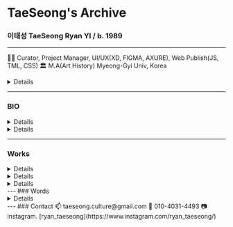 # TaeSeong's Archive

### **이태성** TaeSeong Ryan YI  / b. 1989

---
🧟‍♂️ Curator, Project Manager, UI/UX(XD, FIGMA, AXURE), Web Publish(JS, TML, CSS)
🏛️ M.A(Art History) Myeong-Gyi Univ, Korea
<details><summery>🧑🏻‍💻 Profession</summery>
**| 2024-           | OLYM Communiction / Web Production                       | Manager | CheongJu, Korea |**
**| 2019-2023       | CheongJu Cultural Industry Promotion Fundation | Manager | CheongJu, Korea |**
  | (sub) 2019      | Dong-bu Chang-ko                                         | Manager |
  | (sub) 2020-2021 | Korean Craft Museum                                      | Curator, Educator |  
  | 2021-2023       | ChungBuk Global Game Center                              | Manager |

**| 2016 - 2018     | Total Museum of Contemporary Art                         | Coordinator | Seoul, Korea |**</details>

---
### BIO
<details>>**Korean Bio**<summery></summery></summery>
  이태성은 학부 때 역사를 전공했고, 대학원에서 미술사학을 전공하고 있다. 2010년 캐나다를 시작으로 중남미, 아시아의 여러 나라를 돌아다니며
각 지역의 역사와 얽혀 있는 문화의 다양성에 매료되어 문화예술 분야에 입문하여 지금까지 이어오고 있다. 토탈미술관(2016-2018)에서 코디네이터로 일하며 사회 속 예술의 긍정적 역할을 깨닫고 이를 전시, 문화 CSR, ODA 프로젝트 등을 통해 실현해 보고자 노력하였다. 이후 한국공예관(2019-2021)에서 전반적인 교육 사업 맡으며 일상에서 많이 사용되는 공예품에서만 느낄 수 있는 미적 요소를 대중에게 보이고자 했으며, 모든 연령의 사람들이 스스로 만들어 보는 재미를 통해 예술에 흥미를 느낄 수 있는 프로젝트를 진행하였다. 현재는 충북글로벌게임센터(2021~)에 근무하며 게임이 가지고 있는 사회적, 예술적 가치를 발견하고 공유함으로 게임에 부정적 시선을 바꾸고자 노력하고 있다.</details>
<details><summery>**English Bio</summery>
  TaeSeong Ryan Yi studied history as an undergraduate and art history as a graduate student. Since 2010, he has been traveling widely in Canada, United States, Latin America, and Asia, and was fascinated by the diversity of cultures that are intertwined with the region's history. She worked as a coordinator at Total Art Museum (2016-2018), where she realized the positive role of art in society and tried to realize it through exhibitions, cultural CSR, and ODA projects. Then, she was in charge of the overall education project at the Korea Craft Museum (2019-2021), where he aimed to show the public the aesthetic elements that can only be found in crafts that are used in everyday life, and conducted projects for people of all ages to get interested in art through the fun of making things themselves. Currently, he works at the Chungbuk Global Game Center (2021-), where he is trying to change the negativity towards video games by discovering and sharing the social and artistic value of games.</details>
    
---
### Works
<details><summery>**Exhibition**</summery>
    [2020 CRAFT ACADEMY Exhibition](https://cjkcm.org/craft7/)
    [한국공예관-오픈스튜디오](https://cjkcm.org/project/include/63.php)
    [한국공예관- 20년 공예의 향연(饗宴)](https://cjkcm.org/craft3/)
    [Total Support 2018 - totalmuseum](http://totalmuseum.org/exhibition/past-exhibition/totalsupport2018/)
    [Focus on #1 《Why do things get in a muddle?》 - totalmuseum](http://totalmuseum.org/exhibition/past-exhibition/why-do-things-get-in-a-muddle/)
    [VIDEO LANDSCAPE - totalmuseum](http://totalmuseum.org/exhibition/past-exhibition/videolandscape/)
    [베틀, 배틀 - totalmuseum](http://totalmuseum.org/exhibition/past-exhibition/loomsbattles/)
    [현실비경 (現實秘境) - totalmuseum](http://totalmuseum.org/exhibition/past-exhibition/towardsmysteriousrealities/)
    [2017 Total Support - totalmuseum](http://totalmuseum.org/exhibition/past-exhibition/2017-total-support/)
    [Video Portrait vol.2 - totalmuseum](http://totalmuseum.org/exhibition/past-exhibition/video-portrait-vol-1-2/)
    [Video Portrait vol.1 - totalmuseum](http://totalmuseum.org/exhibition/past-exhibition/video-portrait-vol-1/)
    [Total Support 2016 - totalmuseum](http://totalmuseum.org/exhibition/past-exhibition/2016-total-support/)
    [Through the listening glass - totalmuseum](http://totalmuseum.org/exhibition/past-exhibition/through-the-listening-glass/)</details>
<details><summery>**Education**</summery>
    [2020 CRAFT ACADEMY Exhibition](https://cjkcm.org/craft7/)
    [[교육] 2020 꿈다락 토요문화학교 - '우당탕탕 벙커C'](https://www.youtube.com/watch?v=dHniZoQ26r0&t=1s)
    [한국공예관- 이야기가 있는 유리공방](https://cjkcm.org/craft6/)
    [우가우가 월평탐사대 - totalmuseum](http://totalmuseum.org/education/curating-wolpyung/)
    [[ODA] Batikstory Pasuruan - totalmuseum](http://totalmuseum.org/uncategorized/oda-batikstory-pasuruan/)</details>
<details><summery>**Project**</summery>
    [CBGC GameJam(2021,2022)](https://cbgc-gamejam.notion.site/cbgc-gamejam/CBGC-deefcc668ac245428267ed55bd200616)</details>
---
### Words
<details><summery>Blah Blah Blah</summery>
    [2020. 12. 18 시민공예아카데미 인사말](https://www.notion.so/2020-12-18-e5a895f1469f4d6cbb2db744bba2e5f3?pvs=21)
    [2020. 12. 7. 문화예술교육사](https://www.notion.so/2020-12-7-b57205b200484484926de32bd74fb828?pvs=21)
    [2017. 7.  27. 노력보다 높은 가치](https://www.notion.so/2017-7-27-b96f1f091f094239bb7c31d1684e0304?pvs=21)
    [2017. 2. 8. 임요환, 매드라이프, 그리고 페이커](https://www.notion.so/2017-2-8-b9a23fa2e9bb47a1abb403195b4e108b?pvs=21)</details>
---
### Contact
📫 taeseong.culture@gmail.com
📱 010-4031-4493
📷 instagram. [ryan_taeseong](https://www.instagram.com/ryan_taeseong/)
